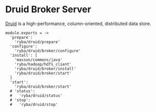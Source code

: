 
# Druid Broker Server

[Druid](http://www.druid.io) is a high-performance, column-oriented, distributed 
data store.

    module.exports = ->
      'prepare':
        'ryba/druid/prepare'
      'configure':
        'ryba/druid/broker/configure'
      'install': [
        'masson/commons/java'
        'ryba/hadoop/hdfs_client'
        'ryba/druid/broker/install'
        'ryba/druid/broker/start'
      ]
      'start':
        'ryba/druid/broker/start'
      # 'status':
      #   'ryba/druid/status'
      # 'stop':
      #   'ryba/druid/stop'
